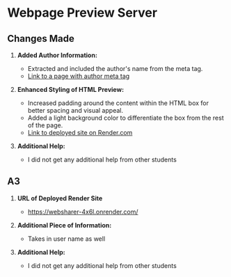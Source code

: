 # Webpage Preview Server
## Changes Made

1. **Added Author Information:**
   - Extracted and included the author's name from the meta tag.
   - [Link to a page with author meta tag](https://www.cnn.com/politics/live-news/trump-trial-e-jean-carroll-01-25-24/index.html)

2. **Enhanced Styling of HTML Preview:**
   - Increased padding around the content within the HTML box for better spacing and visual appeal.
   - Added a light background color to differentiate the box from the rest of the page.
   - [Link to deployed site on Render.com](https://websharer-4x6l.onrender.com)

3. **Additional Help:**
    - I did not get any additional help from other students

## A3
1. **URL of Deployed Render Site**
   - https://websharer-4x6l.onrender.com/

2. **Additional Piece of Information:**
   - Takes in user name as well

3. **Additional Help:**
    - I did not get any additional help from other students

